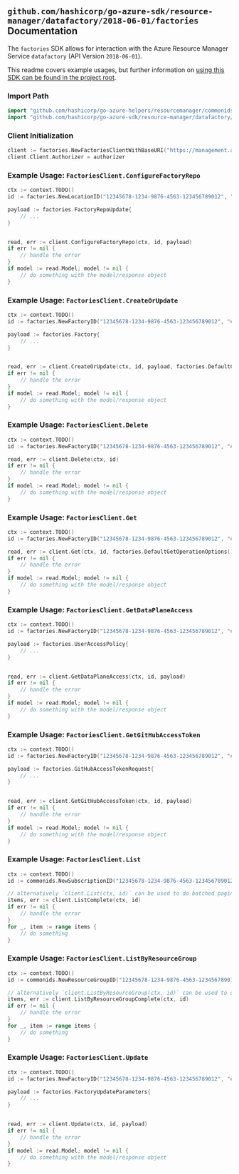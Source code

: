 
## `github.com/hashicorp/go-azure-sdk/resource-manager/datafactory/2018-06-01/factories` Documentation

The `factories` SDK allows for interaction with the Azure Resource Manager Service `datafactory` (API Version `2018-06-01`).

This readme covers example usages, but further information on [using this SDK can be found in the project root](https://github.com/hashicorp/go-azure-sdk/tree/main/docs).

### Import Path

```go
import "github.com/hashicorp/go-azure-helpers/resourcemanager/commonids"
import "github.com/hashicorp/go-azure-sdk/resource-manager/datafactory/2018-06-01/factories"
```


### Client Initialization

```go
client := factories.NewFactoriesClientWithBaseURI("https://management.azure.com")
client.Client.Authorizer = authorizer
```


### Example Usage: `FactoriesClient.ConfigureFactoryRepo`

```go
ctx := context.TODO()
id := factories.NewLocationID("12345678-1234-9876-4563-123456789012", "locationIdValue")

payload := factories.FactoryRepoUpdate{
	// ...
}


read, err := client.ConfigureFactoryRepo(ctx, id, payload)
if err != nil {
	// handle the error
}
if model := read.Model; model != nil {
	// do something with the model/response object
}
```


### Example Usage: `FactoriesClient.CreateOrUpdate`

```go
ctx := context.TODO()
id := factories.NewFactoryID("12345678-1234-9876-4563-123456789012", "example-resource-group", "factoryValue")

payload := factories.Factory{
	// ...
}


read, err := client.CreateOrUpdate(ctx, id, payload, factories.DefaultCreateOrUpdateOperationOptions())
if err != nil {
	// handle the error
}
if model := read.Model; model != nil {
	// do something with the model/response object
}
```


### Example Usage: `FactoriesClient.Delete`

```go
ctx := context.TODO()
id := factories.NewFactoryID("12345678-1234-9876-4563-123456789012", "example-resource-group", "factoryValue")

read, err := client.Delete(ctx, id)
if err != nil {
	// handle the error
}
if model := read.Model; model != nil {
	// do something with the model/response object
}
```


### Example Usage: `FactoriesClient.Get`

```go
ctx := context.TODO()
id := factories.NewFactoryID("12345678-1234-9876-4563-123456789012", "example-resource-group", "factoryValue")

read, err := client.Get(ctx, id, factories.DefaultGetOperationOptions())
if err != nil {
	// handle the error
}
if model := read.Model; model != nil {
	// do something with the model/response object
}
```


### Example Usage: `FactoriesClient.GetDataPlaneAccess`

```go
ctx := context.TODO()
id := factories.NewFactoryID("12345678-1234-9876-4563-123456789012", "example-resource-group", "factoryValue")

payload := factories.UserAccessPolicy{
	// ...
}


read, err := client.GetDataPlaneAccess(ctx, id, payload)
if err != nil {
	// handle the error
}
if model := read.Model; model != nil {
	// do something with the model/response object
}
```


### Example Usage: `FactoriesClient.GetGitHubAccessToken`

```go
ctx := context.TODO()
id := factories.NewFactoryID("12345678-1234-9876-4563-123456789012", "example-resource-group", "factoryValue")

payload := factories.GitHubAccessTokenRequest{
	// ...
}


read, err := client.GetGitHubAccessToken(ctx, id, payload)
if err != nil {
	// handle the error
}
if model := read.Model; model != nil {
	// do something with the model/response object
}
```


### Example Usage: `FactoriesClient.List`

```go
ctx := context.TODO()
id := commonids.NewSubscriptionID("12345678-1234-9876-4563-123456789012")

// alternatively `client.List(ctx, id)` can be used to do batched pagination
items, err := client.ListComplete(ctx, id)
if err != nil {
	// handle the error
}
for _, item := range items {
	// do something
}
```


### Example Usage: `FactoriesClient.ListByResourceGroup`

```go
ctx := context.TODO()
id := commonids.NewResourceGroupID("12345678-1234-9876-4563-123456789012", "example-resource-group")

// alternatively `client.ListByResourceGroup(ctx, id)` can be used to do batched pagination
items, err := client.ListByResourceGroupComplete(ctx, id)
if err != nil {
	// handle the error
}
for _, item := range items {
	// do something
}
```


### Example Usage: `FactoriesClient.Update`

```go
ctx := context.TODO()
id := factories.NewFactoryID("12345678-1234-9876-4563-123456789012", "example-resource-group", "factoryValue")

payload := factories.FactoryUpdateParameters{
	// ...
}


read, err := client.Update(ctx, id, payload)
if err != nil {
	// handle the error
}
if model := read.Model; model != nil {
	// do something with the model/response object
}
```
